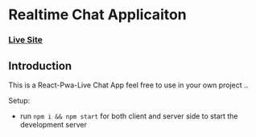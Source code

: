 # Realtime Chat Applicaiton


### [Live Site](https://react-pwa-chatapp.netlify.app/)

## Introduction
This is a React-Pwa-Live Chat App
feel free to use in your own project ..

Setup:
- run ```npm i && npm start``` for both client and server side to start the development server
